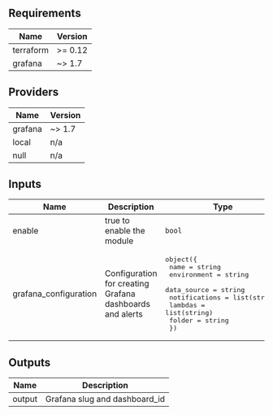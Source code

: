 ## Requirements

| Name | Version |
|------|---------|
| terraform | >= 0.12 |
| grafana | ~> 1.7 |

## Providers

| Name | Version |
|------|---------|
| grafana | ~> 1.7 |
| local | n/a |
| null | n/a |

## Inputs

| Name | Description | Type | Default | Required |
|------|-------------|------|---------|:--------:|
| enable | true to enable the module | `bool` | `false` | no |
| grafana\_configuration | Configuration for creating Grafana dashboards and alerts | <pre>object({<br>    name          = string<br>    environment   = string<br>    data_source   = string<br>    notifications = list(string)<br>    lambdas       = list(string)<br>    folder        = string<br>  })</pre> | n/a | yes |

## Outputs

| Name | Description |
|------|-------------|
| output | Grafana slug and dashboard\_id |

